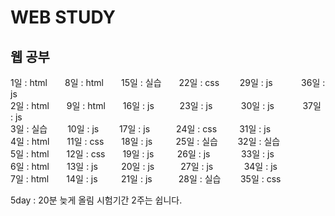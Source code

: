 # WEB STUDY
## 웹 공부    

1일 : html  8일 : html  15일 : 실습  22일 : css   29일 : js    36일 : js  
2일 : html  9일 : html  16일 : js     23일 : js    30일 : js    37일 : js  
3일 : 실습   10일 : js   17일 : js   24일 : css    31일 : js   
4일 : html  11일 : css  18일 : js    25일 : 실습   32일 : 실습  
5일 : html  12일 : css  19일 : js    26일 : js       33일 : js  
6일 : html  13일 : js    20일 : js   27일 : js     34일 : js  
7일 : html  14일 : js    21일 : js   28일 : 실습   35일 : css  
  
5day : 20분 늦게 올림
시험기간 2주는 쉽니다.
  
